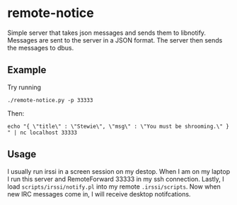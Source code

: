 # remote-notice

Simple server that takes json messages and sends them to libnotify. Messages
are sent to the server in a JSON  format. The server then sends the messages to
dbus.

## Example
Try running

    ./remote-notice.py -p 33333

Then:

    echo "{ \"title\" : \"Stewie\", \"msg\" : \"You must be shrooming.\" } " | nc localhost 33333

## Usage

I usually run irssi in a screen session on my destop. When I am on my laptop I
run this server and RemoteForward 33333 in my ssh connection.  Lastly, I load
`scripts/irssi/notify.pl` into my remote `.irssi/scripts`. Now when new IRC
messages come in, I will receive desktop notifcations.

